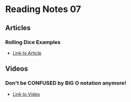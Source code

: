 # Reading Notes 07  

## Articles  

### Rolling Dice Examples  
* [Link to Article](https://artofproblemsolving.com/wiki/index.php/Basic_Programming_With_Python#Program_Example_1_3)  

## Videos  

### Don't be CONFUSED by BIG O notation anymore!
* [Link to Video](https://www.youtube.com/watch?v=5Uqawfl0VHQ)  
